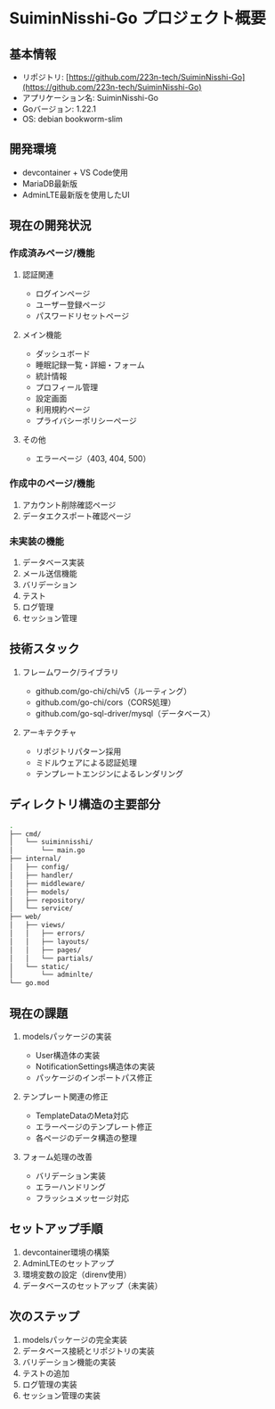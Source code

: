 # SuiminNisshi-Go プロジェクト概要

## 基本情報

* リポジトリ: [https://github.com/223n-tech/SuiminNisshi-Go](https://github.com/223n-tech/SuiminNisshi-Go)
* アプリケーション名: SuiminNisshi-Go
* Goバージョン: 1.22.1
* OS: debian bookworm-slim

## 開発環境

* devcontainer + VS Code使用
* MariaDB最新版
* AdminLTE最新版を使用したUI

## 現在の開発状況

### 作成済みページ/機能

1. 認証関連
   * ログインページ
   * ユーザー登録ページ
   * パスワードリセットページ

2. メイン機能
   * ダッシュボード
   * 睡眠記録一覧・詳細・フォーム
   * 統計情報
   * プロフィール管理
   * 設定画面
   * 利用規約ページ
   * プライバシーポリシーページ

3. その他
   * エラーページ（403, 404, 500）

### 作成中のページ/機能

1. アカウント削除確認ページ
2. データエクスポート確認ページ

### 未実装の機能

1. データベース実装
2. メール送信機能
3. バリデーション
4. テスト
5. ログ管理
6. セッション管理

## 技術スタック

1. フレームワーク/ライブラリ
   * github.com/go-chi/chi/v5（ルーティング）
   * github.com/go-chi/cors（CORS処理）
   * github.com/go-sql-driver/mysql（データベース）

2. アーキテクチャ
   * リポジトリパターン採用
   * ミドルウェアによる認証処理
   * テンプレートエンジンによるレンダリング

## ディレクトリ構造の主要部分

```bash
.
├── cmd/
│   └── suiminnisshi/
│       └── main.go
├── internal/
│   ├── config/
│   ├── handler/
│   ├── middleware/
│   ├── models/
│   ├── repository/
│   └── service/
├── web/
│   ├── views/
│   │   ├── errors/
│   │   ├── layouts/
│   │   ├── pages/
│   │   └── partials/
│   └── static/
│       └── adminlte/
└── go.mod
```

## 現在の課題

1. modelsパッケージの実装
   * User構造体の実装
   * NotificationSettings構造体の実装
   * パッケージのインポートパス修正

2. テンプレート関連の修正
   * TemplateDataのMeta対応
   * エラーページのテンプレート修正
   * 各ページのデータ構造の整理

3. フォーム処理の改善
   * バリデーション実装
   * エラーハンドリング
   * フラッシュメッセージ対応

## セットアップ手順

1. devcontainer環境の構築
2. AdminLTEのセットアップ
3. 環境変数の設定（direnv使用）
4. データベースのセットアップ（未実装）

## 次のステップ

1. modelsパッケージの完全実装
2. データベース接続とリポジトリの実装
3. バリデーション機能の実装
4. テストの追加
5. ログ管理の実装
6. セッション管理の実装
